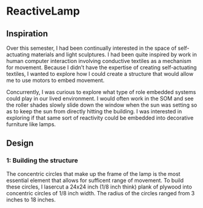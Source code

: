 # ReactiveLamp

## Inspiration
Over this semester, I had been continually interested in the space of self-actuating materials and light sculptures. I had been quite inspired by work in human computer interaction involving conductive textiles as a mechanism for movement. Because I didn’t have the expertise of creating self-actuating textiles, I wanted to explore how I could create a structure that would allow me to use motors to embed movement. 

Concurrently, I was curious to explore what type of role embedded systems could play in our lived environment. I would often work in the SOM and see the roller shades slowly slide down the window when the sun was setting so as to keep the sun from directly hitting the building. I was interested in exploring if that same sort of reactivity could be embedded into decorative furniture like lamps.   

## Design

### 1: Building the structure

The concentric circles that make up the frame of the lamp is the most essential element that allows for sufficent range of movement. To build these circles, I lasercut a 24x24 inch (1/8 inch think) plank of plywood into concentric circles of 1/8 inch width. The radius of the circles ranged from 3 inches to 18 inches.
